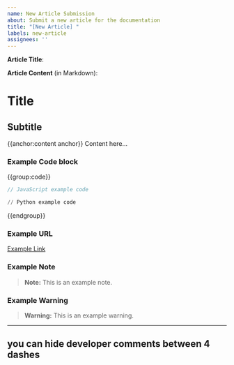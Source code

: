 ```yaml
---
name: New Article Submission
about: Submit a new article for the documentation
title: "[New Article] "
labels: new-article
assignees: ''
---
```

**Article Title**: 

**Article Content** (in Markdown):

# Title

## Subtitle

{{anchor:content anchor}}
Content here...

### Example Code block

{{group:code}}
```js
// JavaScript example code
```
```py
// Python example code
```
{{endgroup}}

### Example URL

[Example Link](https://example.com)

### Example Note

> **Note:** This is an example note.

### Example Warning

> **Warning:** This is an example warning.

----
you can hide developer comments between 4 dashes
----
